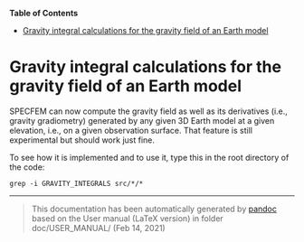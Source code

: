 **Table of Contents**

-   [Gravity integral calculations for the gravity field of an Earth model](#gravity-integral-calculations-for-the-gravity-field-of-an-earth-model)

Gravity integral calculations for the gravity field of an Earth model
=====================================================================

SPECFEM can now compute the gravity field as well as its derivatives (i.e., gravity gradiometry) generated by any given 3D Earth model at a given elevation, i.e., on a given observation surface. That feature is still experimental but should work just fine.

To see how it is implemented and to use it, type this in the root directory of the code:

    grep -i GRAVITY_INTEGRALS src/*/*

-----
> This documentation has been automatically generated by [pandoc](http://www.pandoc.org)
> based on the User manual (LaTeX version) in folder doc/USER_MANUAL/
> (Feb 14, 2021)

